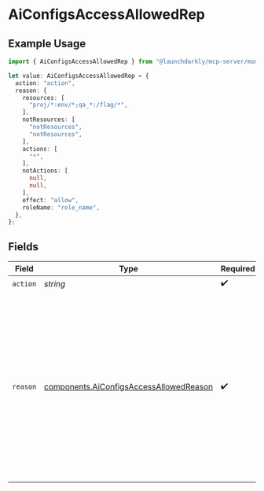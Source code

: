 # AiConfigsAccessAllowedRep

## Example Usage

```typescript
import { AiConfigsAccessAllowedRep } from "@launchdarkly/mcp-server/models/components";

let value: AiConfigsAccessAllowedRep = {
  action: "action",
  reason: {
    resources: [
      "proj/*:env/*;qa_*:/flag/*",
    ],
    notResources: [
      "notResources",
      "notResources",
    ],
    actions: [
      "*",
    ],
    notActions: [
      null,
      null,
    ],
    effect: "allow",
    roleName: "role_name",
  },
};
```

## Fields

| Field                                                                                                                                                                                               | Type                                                                                                                                                                                                | Required                                                                                                                                                                                            | Description                                                                                                                                                                                         | Example                                                                                                                                                                                             |
| --------------------------------------------------------------------------------------------------------------------------------------------------------------------------------------------------- | --------------------------------------------------------------------------------------------------------------------------------------------------------------------------------------------------- | --------------------------------------------------------------------------------------------------------------------------------------------------------------------------------------------------- | --------------------------------------------------------------------------------------------------------------------------------------------------------------------------------------------------- | --------------------------------------------------------------------------------------------------------------------------------------------------------------------------------------------------- |
| `action`                                                                                                                                                                                            | *string*                                                                                                                                                                                            | :heavy_check_mark:                                                                                                                                                                                  | N/A                                                                                                                                                                                                 |                                                                                                                                                                                                     |
| `reason`                                                                                                                                                                                            | [components.AiConfigsAccessAllowedReason](../../models/components/aiconfigsaccessallowedreason.md)                                                                                                  | :heavy_check_mark:                                                                                                                                                                                  | N/A                                                                                                                                                                                                 | {<br/>"role_name": "role_name",<br/>"notActions": [<br/>null,<br/>null<br/>],<br/>"notResources": [<br/>"notResources",<br/>"notResources"<br/>],<br/>"effect": "allow",<br/>"resources": [<br/>"proj/*:env/*;qa_*:/flag/*"<br/>],<br/>"actions": [<br/>"*"<br/>]<br/>} |